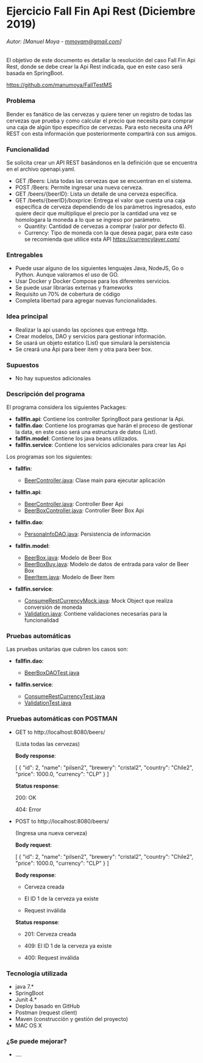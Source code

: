 # Ejercicio Fall Fin Api Rest (Diciembre 2019)
###### Autor: [Manuel Moya - mmoyam@gmail.com]
El objetivo de este documento es detallar la resolución del caso Fall Fin Api Rest, donde se debe crear la Api Rest indicada, que en este caso será basada en SpringBoot. 


https://github.com/manumoya/FallTestMS


### Problema

Bender es fanático de las cervezas y quiere tener un registro de todas las cervezas que prueba y como calcular el precio que necesita para comprar una caja de algún tipo especifico de cervezas. Para esto necesita una API REST con esta información que posteriormente compartirá con sus amigos.


### Funcionalidad

Se solicita crear un API REST basándonos en la definición que se encuentra en el archivo openapi.yaml.

* GET /Beers: Lista todas las cervezas que se encuentran en el sistema.
* POST /Beers: Permite ingresar una nueva cerveza.
* GET /beers/{beerID}: Lista un detalle de una cerveza especifica.
* GET /beets/{beerID}/boxprice: Entrega el valor que cuesta una caja específica de cerveza dependiendo de los parámetros ingresados, esto quiere decir que multiplique el precio por la cantidad una vez se homologara la moneda a lo que se ingreso por parámetro.
	* Quantity: Cantidad de cervezas a comprar (valor por defecto 6).
	* Currency: Tipo de moneda con la que desea pagar, para este caso se recomienda que utilice esta API https://currencylayer.com/


### Entregables

* Puede usar alguno de los siguientes lenguajes Java, NodeJS, Go o Python. Aunque valoramos el uso de GO.
* Usar Docker y Docker Compose para los diferentes servicios.
* Se puede usar librarías externas y frameworks
* Requisito un 70% de cobertura de código
* Completa libertad para agregar nuevas funcionalidades.

### Idea principal

* Realizar la api usando las opciones que entrega http.
* Crear modelos, DAO y servicios para gestionar información.
* Se usará un objeto estatico (List) que simulará la persistencia 
* Se creará una Api para beer item y otra para beer box.

### Supuestos
* No hay supuestos adicionales

### Descripción del programa

El programa considera los siguientes Packages:

* **fallfin.api**: Contiene los controller SpringBoot para gestionar la Api.
* **fallfin.dao**: Contiene los programas que harán el proceso de gestionar la data, en este caso será una estructura de datos (List).
* **fallfin.model**: Contiene los java beans utilizados.
* **fallfin.service**: Contiene los servicios adicionales para crear las Api

Los programas son los siguientes:

* **fallfin**: 
	* [BeerController.java](https://github.com/manumoya/FallTestMS/tree/master/src/main/java/fallfin/BeerMain.java): Clase main para ejecutar aplicación

* **fallfin.api**: 
	* [BeerController.java](https://github.com/manumoya/FallTestMS/tree/master/src/main/java/fallfin/api/BeerController.java): Controller Beer Api
	* [BeerBoxController.java](https://github.com/manumoya/FallTestMS/tree/master/src/main/java/fallfin/api/BeerBoxController.java): Controller Beer Box Api
	
* **fallfin.dao**: 
	* [PersonaInfoDAO.java](https://github.com/manumoya/FallTestMS/tree/master/src/main/java/fallfin/dao/BeerDAO.java): Persistencia de información
	
* **fallfin.model**: 
	* [BeerBox.java](https://github.com/manumoya/FallTestMS/tree/master/src/main/java/fallfin/model/BeerBox.java): Modelo de Beer Box
	* [BeerBoxBuy.java](https://github.com/manumoya/FallTestMS/tree/master/src/main/java/fallfin/model/BeerBoxBuy.java): Modelo de datos de entrada para valor de Beer Box
	* [BeerItem.java](https://github.com/manumoya/FallTestMS/tree/master/src/main/java/fallfin/model/BeerItem.java): Modelo de Beer Item

* **fallfin.service**: 
	* [ConsumeRestCurrencyMock.java](https://github.com/manumoya/FallTestMS/tree/master/src/main/java/fallfin/service/ConsumeRestCurrencyMock.java): Mock Object que realiza conversión de moneda
	* [Validation.java](https://github.com/manumoya/FallTestMS/tree/master/src/main/java/fallfin/service/Validation.java): Contiene validaciones necesarias para la funcionalidad

### Pruebas automáticas

Las pruebas unitarias que cubren los casos son:
 
* **fallfin.dao**: 
	* [BeerBoxDAOTest.java](https://github.com/manumoya/FallTestMS/tree/master/src/test/java/fallfin/dao/BeerBoxDAOTest.java)

* **fallfin.service**: 
	* [ConsumeRestCurrencyTest.java](https://github.com/manumoya/FallTestMS/tree/master/src/test/java/fallfin/service/service/ConsumeRestCurrencyTest.java)
	* [ValidationTest.java](https://github.com/manumoya/FallTestMS/tree/master/src/test/java/fallfin/service/service/ValidationTest.java)

### Pruebas automáticas con POSTMAN


* GET to http://localhost:8080/beers/
	
	(Lista todas las cervezas)		
	
	**Body response**:

	[
    {
        "id": 2,
        "name": "pilsen2",
        "brewery": "cristal2",
        "country": "Chile2",
        "price": 1000.0,
        "currency": "CLP"
    }
	]
	
	**Status response**:

	200: OK 

	404: Error	

* POST to http://localhost:8080/beers/
	
	(Ingresa una nueva cerveza)		
	
	**Body request**:

	[
    {
        "id": 2,
        "name": "pilsen2",
        "brewery": "cristal2",
        "country": "Chile2",
        "price": 1000.0,
        "currency": "CLP"
    }
	]

	**Body response**:

	* Cerveza creada

 	* El ID 1 de la cerveza ya existe
	
	* Request inválida
	
	**Status response**:

	* 201: Cerveza creada

 	* 409: El ID 1 de la cerveza ya existe
	
	* 400: Request inválida

### Tecnología utilizada
* java 7.*
* SpringBoot
* Junit 4.*
* Deploy basado en GitHub
* Postman (request client)
* Maven (construcción y gestión del proyecto)
* MAC OS X 	

### ¿Se puede mejorar?

* ….


